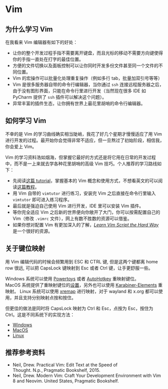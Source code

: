 # Vim

## 为什么学习 Vim

在我看来 Vim 编辑器有如下的好处：

- 让你的整个开发过程手指不需要离开键盘，而且光标的移动不需要方向键使得你的手指一直处在打字的最佳位置。
- 方便的文件切换以及面板控制可以让你同时开发多份文件甚至同一个文件的不同位置。
- Vim 的宏操作可以批量化处理重复操作（例如多行 tab，批量加双引号等等）
- Vim 是很多服务器自带的命令行编辑器，当你通过 `ssh` 连接远程服务器之后，由于没有图形界面，只能在命令行里进行开发（当然现在很多 IDE 如 PyCharm 提供了 `ssh` 插件可以解决这个问题）。
- 异常丰富的插件生态，让你拥有世界上最花里胡哨的命令行编辑器。

## 如何学习 Vim

不幸的是 Vim 的学习曲线确实相当陡峭，我花了好几个星期才慢慢适应了用 Vim 进行开发的过程。最开始你会觉得非常不适应，但一旦熬过了初始阶段，相信我，你会爱上 Vim。

Vim 的学习资料浩如烟海，但掌握它最好的方式还是将它用在日常的开发过程中，而不是一上来就去学各种花里胡哨的高级 Vim 技巧。个人推荐的学习路线如下：

- 先阅读[这篇 tutorial](https://missing.csail.mit.edu/2020/editors/)，掌握基本的 Vim 概念和使用方式，不想看英文的可以阅读[这篇教程](https://github.com/wsdjeg/vim-galore-zh_cn)。
- 用 Vim 自带的 `vimtutor` 进行练习，安装完 Vim 之后直接在命令行里输入 `vimtutor` 即可进入练习程序。
- 最后就是强迫自己使用 Vim 进行开发，IDE 里可以安装 Vim 插件。
- 等你完全适应 Vim 之后新的世界便向你敞开了大门，你可以按需配置自己的 Vim（修改 `.vimrc` 文件），网上有数不胜数的资源可以借鉴。
- 如果你想对配置 Vim 有更加深入的了解，[_Learn Vim Script the Hard Way_](https://learnvimscriptthehardway.stevelosh.com/) 是一个很好的资源。

## 关于键位映射

用 Vim 编辑代码的时候会频繁用到 ESC 和 CTRL 键, 但是这两个键都离 home row 很远, 可以把 CapsLock 键映射到 Esc 或者 Ctrl 键，让手更舒服一些。

Windows 系统可以使用 [Powertoys](https://learn.microsoft.com/en-us/windows/powertoys/) 或者 [AutoHotkey](https://www.autohotkey.com/) 重映射键位。    
MacOS 系统提供了重映射键位的[设置](https://vim.fandom.com/wiki/Map_caps_lock_to_escape_in_macOS)，另外也可以使用 [Karabiner-Elements](https://karabiner-elements.pqrs.org/) 重映射。
Linux 系统可以使用 [xremap](https://github.com/xremap/xremap) 进行映射，对于 wayland 和 x.org 都可以使用，并且支持分别映射点按和按住。

但更佳的做法是同时将 CapsLock 映射为 Ctrl 和 Esc，点按为 Esc，按住为 Ctrl。这是不同系统下的实现方法：

- [Windows](https://gist.github.com/sedm0784/4443120)  
- [MacOS](https://ke-complex-modifications.pqrs.org/#caps_lock_tapped_escape_held_left_control)  
- [Linux](https://www.jianshu.com/p/6fdc0e0fb266)

## 推荐参考资料

- Neil, Drew. Practical Vim: Edit Text at the Speed of Thought. N.p., Pragmatic Bookshelf, 2015.
- Neil, Drew. Modern Vim: Craft Your Development Environment with Vim 8 and Neovim. United States, Pragmatic Bookshelf.
